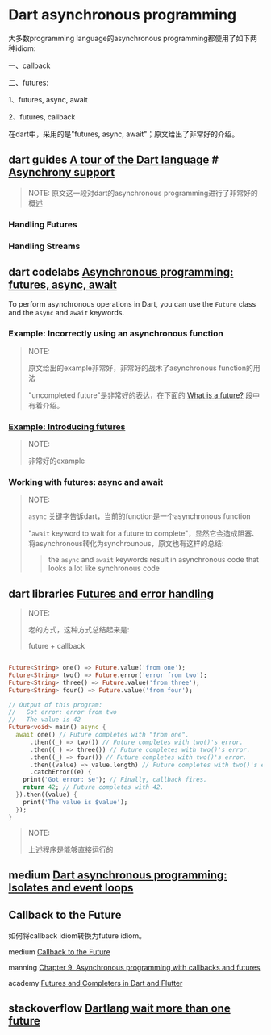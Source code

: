 # Dart asynchronous programming

大多数programming language的asynchronous programming都使用了如下两种idiom:

一、callback

二、futures: 

1、futures, async, await

2、futures, callback

在dart中，采用的是"futures, async, await"；原文给出了非常好的介绍。



## dart guides [A tour of the Dart language](https://dart.dev/guides/language/language-tour) # [Asynchrony support](https://dart.dev/guides/language/language-tour#asynchrony-support)

> NOTE: 原文这一段对dart的asynchronous programming进行了非常好的概述

### Handling Futures

### Handling Streams



## dart codelabs [Asynchronous programming: futures, async, await](https://dart.dev/codelabs/async-await)

To perform asynchronous operations in Dart, you can use the `Future` class and the `async` and `await` keywords.



###  Example: Incorrectly using an asynchronous function

> NOTE: 
>
> 原文给出的example非常好，非常好的战术了asynchronous function的用法
>
> "uncompleted future"是非常好的表达，在下面的 [What is a future?](https://dart.dev/codelabs/async-await) 段中有着介绍。

###  [Example: Introducing futures](https://dart.dev/codelabs/async-await)

> NOTE: 
>
> 非常好的example

### Working with futures: async and await

> NOTE: 
>
> `async` 关键字告诉dart，当前的function是一个asynchronous function
>
> "`await` keyword to wait for a future to complete"，显然它会造成阻塞、将asynchronous转化为synchrounous，原文也有这样的总结:
>
> > the `async` and `await` keywords result in asynchronous code that looks a lot like synchronous code





## dart libraries [Futures and error handling](https://dart.dev/guides/libraries/futures-error-handling)

> NOTE: 
>
> 老的方式，这种方式总结起来是:
>
> future + callback



```dart

Future<String> one() => Future.value('from one');
Future<String> two() => Future.error('error from two');
Future<String> three() => Future.value('from three');
Future<String> four() => Future.value('from four');

// Output of this program:
//   Got error: error from two
//   The value is 42
Future<void> main() async {
  await one() // Future completes with "from one".
      .then((_) => two()) // Future completes with two()'s error.
      .then((_) => three()) // Future completes with two()'s error.
      .then((_) => four()) // Future completes with two()'s error.
      .then((value) => value.length) // Future completes with two()'s error.
      .catchError((e) {
    print('Got error: $e'); // Finally, callback fires.
    return 42; // Future completes with 42.
  }).then((value) {
    print('The value is $value');
  });
}
```

> NOTE: 
>
> 上述程序是能够直接运行的



## medium [Dart asynchronous programming: Isolates and event loops](https://medium.com/dartlang/dart-asynchronous-programming-isolates-and-event-loops-bffc3e296a6a)



## Callback to the Future

如何将callback idiom转换为future idiom。

medium [Callback to the Future](https://medium.com/flutter-community/callback-to-the-future-f9ec0095be2c)

manning [Chapter 9. Asynchronous programming with callbacks and futures](https://livebook.manning.com/book/dart-in-action/chapter-9/)

academy [Futures and Completers in Dart and Flutter](https://dart.academy/futures-and-completers-in-dart-and-flutter/)

## stackoverflow [Dartlang wait more than one future](https://stackoverflow.com/questions/42176092/dartlang-wait-more-than-one-future)

